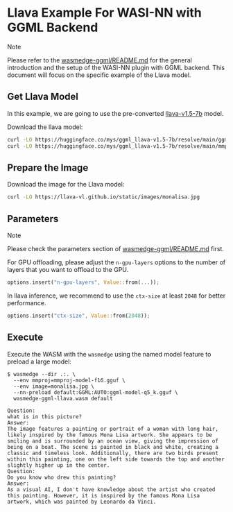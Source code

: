 # Llava Example For WASI-NN with GGML Backend

> [!NOTE]
> Please refer to the [wasmedge-ggml/README.md](../README.md) for the general introduction and the setup of the WASI-NN plugin with GGML backend. This document will focus on the specific example of the Llava model.

## Get Llava Model

In this example, we are going to use the pre-converted [llava-v1.5-7b](https://huggingface.co/mys/ggml_llava-v1.5-7b) model.

Download the llava model:

```bash
curl -LO https://huggingface.co/mys/ggml_llava-v1.5-7b/resolve/main/ggml-model-q5_k.gguf
curl -LO https://huggingface.co/mys/ggml_llava-v1.5-7b/resolve/main/mmproj-model-f16.gguf
```

## Prepare the Image

Download the image for the Llava model:

```bash
curl -LO https://llava-vl.github.io/static/images/monalisa.jpg
```

## Parameters

> [!NOTE]
> Please check the parameters section of [wasmedge-ggml/README.md](https://github.com/second-state/WasmEdge-WASINN-examples/tree/master/wasmedge-ggml#parameters) first.

For GPU offloading, please adjust the `n-gpu-layers` options to the number of layers that you want to offload to the GPU.

```rust
options.insert("n-gpu-layers", Value::from(...));
```

In llava inference, we recommend to use the `ctx-size` at least `2048` for better performance.

```rust
options.insert("ctx-size", Value::from(2048));
```

## Execute

Execute the WASM with the `wasmedge` using the named model feature to preload a large model:

```console
$ wasmedge --dir .:. \
  --env mmproj=mmproj-model-f16.gguf \
  --env image=monalisa.jpg \
  --nn-preload default:GGML:AUTO:ggml-model-q5_k.gguf \
  wasmedge-ggml-llava.wasm default

Question:
what is in this picture?
Answer:
The image features a painting or portrait of a woman with long hair, likely inspired by the famous Mona Lisa artwork. She appears to be smiling and is surrounded by an ocean view, giving the impression of being on a boat. The scene is painted in black and white, creating a classic and timeless look. Additionally, there are two birds present within this painting, one on the left side towards the top and another slightly higher up in the center.
Question:
Do you know who drew this painting?
Answer:
As a visual AI, I don't have knowledge about the artist who created this painting. However, it is inspired by the famous Mona Lisa artwork, which was painted by Leonardo da Vinci.
```
